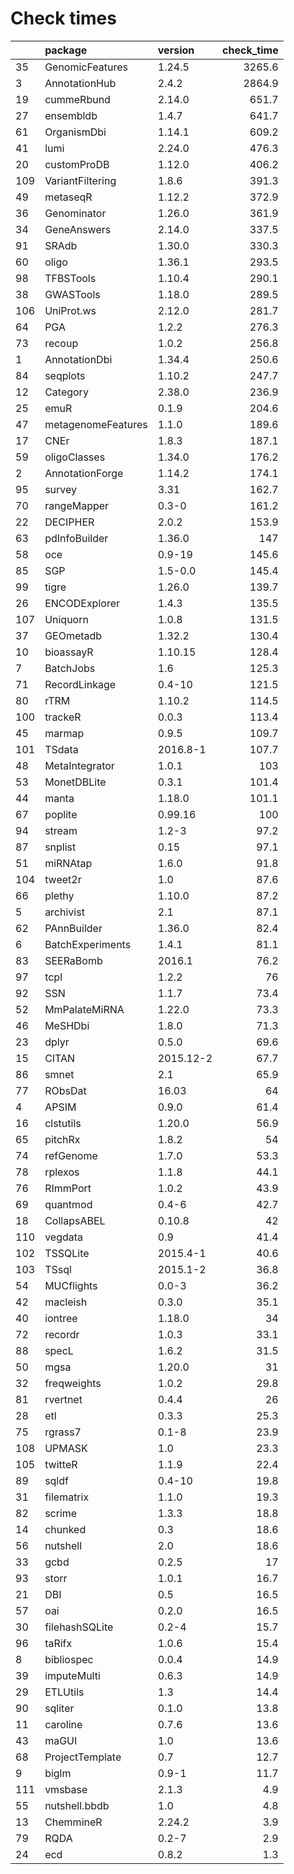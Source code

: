 # Check times

|    |package            |version   | check_time|
|:---|:------------------|:---------|----------:|
|35  |GenomicFeatures    |1.24.5    |     3265.6|
|3   |AnnotationHub      |2.4.2     |     2864.9|
|19  |cummeRbund         |2.14.0    |      651.7|
|27  |ensembldb          |1.4.7     |      641.7|
|61  |OrganismDbi        |1.14.1    |      609.2|
|41  |lumi               |2.24.0    |      476.3|
|20  |customProDB        |1.12.0    |      406.2|
|109 |VariantFiltering   |1.8.6     |      391.3|
|49  |metaseqR           |1.12.2    |      372.9|
|36  |Genominator        |1.26.0    |      361.9|
|34  |GeneAnswers        |2.14.0    |      337.5|
|91  |SRAdb              |1.30.0    |      330.3|
|60  |oligo              |1.36.1    |      293.5|
|98  |TFBSTools          |1.10.4    |      290.1|
|38  |GWASTools          |1.18.0    |      289.5|
|106 |UniProt.ws         |2.12.0    |      281.7|
|64  |PGA                |1.2.2     |      276.3|
|73  |recoup             |1.0.2     |      256.8|
|1   |AnnotationDbi      |1.34.4    |      250.6|
|84  |seqplots           |1.10.2    |      247.7|
|12  |Category           |2.38.0    |      236.9|
|25  |emuR               |0.1.9     |      204.6|
|47  |metagenomeFeatures |1.1.0     |      189.6|
|17  |CNEr               |1.8.3     |      187.1|
|59  |oligoClasses       |1.34.0    |      176.2|
|2   |AnnotationForge    |1.14.2    |      174.1|
|95  |survey             |3.31      |      162.7|
|70  |rangeMapper        |0.3-0     |      161.2|
|22  |DECIPHER           |2.0.2     |      153.9|
|63  |pdInfoBuilder      |1.36.0    |        147|
|58  |oce                |0.9-19    |      145.6|
|85  |SGP                |1.5-0.0   |      145.4|
|99  |tigre              |1.26.0    |      139.7|
|26  |ENCODExplorer      |1.4.3     |      135.5|
|107 |Uniquorn           |1.0.8     |      131.5|
|37  |GEOmetadb          |1.32.2    |      130.4|
|10  |bioassayR          |1.10.15   |      128.4|
|7   |BatchJobs          |1.6       |      125.3|
|71  |RecordLinkage      |0.4-10    |      121.5|
|80  |rTRM               |1.10.2    |      114.5|
|100 |trackeR            |0.0.3     |      113.4|
|45  |marmap             |0.9.5     |      109.7|
|101 |TSdata             |2016.8-1  |      107.7|
|48  |MetaIntegrator     |1.0.1     |        103|
|53  |MonetDBLite        |0.3.1     |      101.4|
|44  |manta              |1.18.0    |      101.1|
|67  |poplite            |0.99.16   |        100|
|94  |stream             |1.2-3     |       97.2|
|87  |snplist            |0.15      |       97.1|
|51  |miRNAtap           |1.6.0     |       91.8|
|104 |tweet2r            |1.0       |       87.6|
|66  |plethy             |1.10.0    |       87.2|
|5   |archivist          |2.1       |       87.1|
|62  |PAnnBuilder        |1.36.0    |       82.4|
|6   |BatchExperiments   |1.4.1     |       81.1|
|83  |SEERaBomb          |2016.1    |       76.2|
|97  |tcpl               |1.2.2     |         76|
|92  |SSN                |1.1.7     |       73.4|
|52  |MmPalateMiRNA      |1.22.0    |       73.3|
|46  |MeSHDbi            |1.8.0     |       71.3|
|23  |dplyr              |0.5.0     |       69.6|
|15  |CITAN              |2015.12-2 |       67.7|
|86  |smnet              |2.1       |       65.9|
|77  |RObsDat            |16.03     |         64|
|4   |APSIM              |0.9.0     |       61.4|
|16  |clstutils          |1.20.0    |       56.9|
|65  |pitchRx            |1.8.2     |         54|
|74  |refGenome          |1.7.0     |       53.3|
|78  |rplexos            |1.1.8     |       44.1|
|76  |RImmPort           |1.0.2     |       43.9|
|69  |quantmod           |0.4-6     |       42.7|
|18  |CollapsABEL        |0.10.8    |         42|
|110 |vegdata            |0.9       |       41.4|
|102 |TSSQLite           |2015.4-1  |       40.6|
|103 |TSsql              |2015.1-2  |       36.8|
|54  |MUCflights         |0.0-3     |       36.2|
|42  |macleish           |0.3.0     |       35.1|
|40  |iontree            |1.18.0    |         34|
|72  |recordr            |1.0.3     |       33.1|
|88  |specL              |1.6.2     |       31.5|
|50  |mgsa               |1.20.0    |         31|
|32  |freqweights        |1.0.2     |       29.8|
|81  |rvertnet           |0.4.4     |         26|
|28  |etl                |0.3.3     |       25.3|
|75  |rgrass7            |0.1-8     |       23.9|
|108 |UPMASK             |1.0       |       23.3|
|105 |twitteR            |1.1.9     |       22.4|
|89  |sqldf              |0.4-10    |       19.8|
|31  |filematrix         |1.1.0     |       19.3|
|82  |scrime             |1.3.3     |       18.8|
|14  |chunked            |0.3       |       18.6|
|56  |nutshell           |2.0       |       18.6|
|33  |gcbd               |0.2.5     |         17|
|93  |storr              |1.0.1     |       16.7|
|21  |DBI                |0.5       |       16.5|
|57  |oai                |0.2.0     |       16.5|
|30  |filehashSQLite     |0.2-4     |       15.7|
|96  |taRifx             |1.0.6     |       15.4|
|8   |bibliospec         |0.0.4     |       14.9|
|39  |imputeMulti        |0.6.3     |       14.9|
|29  |ETLUtils           |1.3       |       14.4|
|90  |sqliter            |0.1.0     |       13.8|
|11  |caroline           |0.7.6     |       13.6|
|43  |maGUI              |1.0       |       13.6|
|68  |ProjectTemplate    |0.7       |       12.7|
|9   |biglm              |0.9-1     |       11.7|
|111 |vmsbase            |2.1.3     |        4.9|
|55  |nutshell.bbdb      |1.0       |        4.8|
|13  |ChemmineR          |2.24.2    |        3.9|
|79  |RQDA               |0.2-7     |        2.9|
|24  |ecd                |0.8.2     |        1.3|


